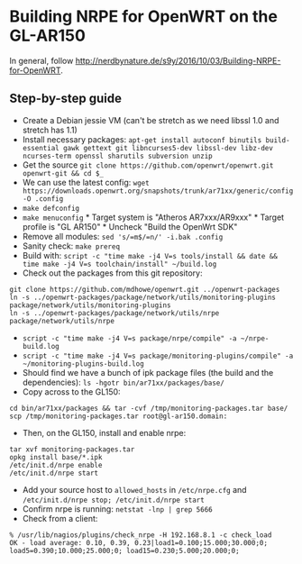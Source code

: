 # Building NRPE for OpenWRT on the GL-AR150

In general, follow <http://nerdbynature.de/s9y/2016/10/03/Building-NRPE-for-OpenWRT>.

## Step-by-step guide

*    Create a Debian jessie VM (can't be stretch as we need libssl 1.0 and stretch has 1.1)
*   Install necessary packages: `apt-get install autoconf binutils build-essential gawk gettext git libncurses5-dev libssl-dev libz-dev ncurses-term openssl sharutils subversion unzip`
*    Get the source `git clone https://github.com/openwrt/openwrt.git openwrt-git && cd $_`
*    We can use the latest config: `wget https://downloads.openwrt.org/snapshots/trunk/ar71xx/generic/config -O .config`
*    `make defconfig`
*    `make menuconfig`
    *    Target system is "Atheros AR7xxx/AR9xxx"
    *    Target profile is "GL AR150"
    *    Uncheck "Build the OpenWrt SDK"
*    Remove all modules: `sed 's/=m$/=n/' -i.bak .config`
*    Sanity check: `make prereq`
*    Build with: `script -c "time make -j4 V=s tools/install && date && time make -j4 V=s toolchain/install" ~/build.log`
*   Check out the packages from this git repository:
```
git clone https://github.com/mdhowe/openwrt.git ../openwrt-packages
ln -s ../openwrt-packages/package/network/utils/monitoring-plugins package/network/utils/monitoring-plugins
ln -s ../openwrt-packages/package/network/utils/nrpe package/network/utils/nrpe
```
*   `script -c "time make -j4 V=s package/nrpe/compile" -a ~/nrpe-build.log`
*   `script -c "time make -j4 V=s package/monitoring-plugins/compile" -a ~/monitoring-plugins-build.log`
*    Should find we have a bunch of ipk package files (the build and the dependencies): `ls -hgotr bin/ar71xx/packages/base/`
*    Copy across to the GL150:
```
cd bin/ar71xx/packages && tar -cvf /tmp/monitoring-packages.tar base/
scp /tmp/monitoring-packages.tar root@gl-ar150.domain:
```
*    Then, on the GL150, install and enable nrpe:
```
tar xvf monitoring-packages.tar
opkg install base/*.ipk
/etc/init.d/nrpe enable
/etc/init.d/nrpe start
```
*   Add your source host to `allowed_hosts` in `/etc/nrpe.cfg` and `/etc/init.d/nrpe stop; /etc/init.d/nrpe start`
*   Confirm nrpe is running: `netstat -lnp | grep 5666`
*   Check from a client:
```
% /usr/lib/nagios/plugins/check_nrpe -H 192.168.8.1 -c check_load
OK - load average: 0.10, 0.39, 0.23|load1=0.100;15.000;30.000;0; load5=0.390;10.000;25.000;0; load15=0.230;5.000;20.000;0;
```
